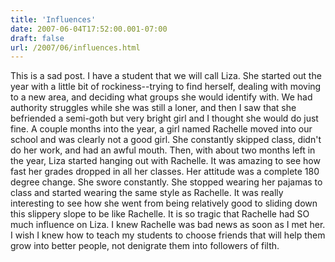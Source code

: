 ```yaml
---
title: 'Influences'
date: 2007-06-04T17:52:00.001-07:00
draft: false
url: /2007/06/influences.html
---
```


This is a sad post. I have a student that we will call Liza. She started out the year with a little bit of rockiness--trying to find herself, dealing with moving to a new area, and deciding what groups she would identify with. We had authority struggles while she was still a loner, and then I saw that she befriended a semi-goth but very bright girl and I thought she would do just fine. A couple months into the year, a girl named Rachelle moved into our school and was clearly not a good girl. She constantly skipped class, didn't do her work, and had an awful mouth. Then, with about two months left in the year, Liza started hanging out with Rachelle. It was amazing to see how fast her grades dropped in all her classes. Her attitude was a complete 180 degree change. She swore constantly. She stopped wearing her pajamas to class and started wearing the same style as Rachelle. It was really interesting to see how she went from being relatively good to sliding down this slippery slope to be like Rachelle. It is so tragic that Rachelle had SO much influence on Liza. I knew Rachelle was bad news as soon as I met her. I wish I knew how to teach my students to choose friends that will help them grow into better people, not denigrate them into followers of filth.